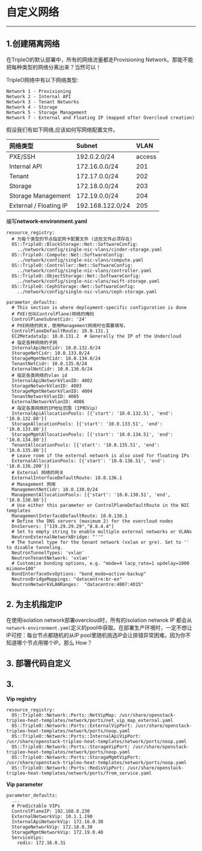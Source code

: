 # 自定义网络

---

## 1.创建隔离网络

在TripleO的默认部署中，所有的网络流量都走Provisioning Network。那能不能把每种类型的网络分离出来？当然可以！

TripleO网络中有以下网络类型:

```
Network 1 - Provisioning
Network 2 - Internal API
Network 3 - Tenant Networks
Network 4 - Storage
Network 5 - Storage Management
Network 7 - External and Floating IP (mapped after Overcloud creation)
```

假设我们有如下网络,应该如何写网络配置文件。

| 网络类型 | Subnet | VLAN |
| :--- | :--- | :--- |
| PXE/SSH | 192.0.2.0/24 | access |
| Internal API | 172.16.0.0/24 | 201 |
| Tenant | 172.17.0.0/24 | 202 |
| Storage | 172.18.0.0/24 | 203 |
| Storage Management | 172.19.0.0/24 | 204 |
| External / Floating IP | 192.168.122.0/24 | 205 |


编写**network-environment.yaml**
```
resource_registry:
  # 为每个类型的节点指定网卡配置文件 (这些文件必须存在)
  OS::TripleO::BlockStorage::Net::SoftwareConfig:
    ../network/config/single-nic-vlans/cinder-storage.yaml
  OS::TripleO::Compute::Net::SoftwareConfig:
    ../network/config/single-nic-vlans/compute.yaml
  OS::TripleO::Controller::Net::SoftwareConfig:
    ../network/config/single-nic-vlans/controller.yaml
  OS::TripleO::ObjectStorage::Net::SoftwareConfig:
    ../network/config/single-nic-vlans/swift-storage.yaml
  OS::TripleO::CephStorage::Net::SoftwareConfig:
    ../network/config/single-nic-vlans/ceph-storage.yaml

parameter_defaults:
  # This section is where deployment-specific configuration is done
  # PXE(也叫ControlPlane)网络的掩码
  ControlPlaneSubnetCidr: '24'
  # PXE网络的网关，使用Management网络时也需要填写。
  ControlPlaneDefaultRoute: 10.0.131.1
  EC2MetadataIp: 10.0.131.2  # Generally the IP of the Undercloud
  # 指定各种网络的子网
  InternalApiNetCidr: 10.0.132.0/24
  StorageNetCidr: 10.0.133.0/24
  StorageMgmtNetCidr: 10.0.134.0/24
  TenantNetCidr: 10.0.135.0/24
  ExternalNetCidr: 10.0.136.0/24
  # 指定各类网络的vlan id
  InternalApiNetworkVlanID: 4002
  StorageNetworkVlanID: 4003
  StorageMgmtNetworkVlanID: 4004
  TenantNetworkVlanID: 4005
  ExternalNetworkVlanID: 4006
  # 指定各类网络的IP地址范围 (IP和Vip)
  InternalApiAllocationPools: [{'start': '10.0.132.51', 'end': '10.0.132.80'}]
  StorageAllocationPools: [{'start': '10.0.133.51', 'end': '10.0.133.80'}]
  StorageMgmtAllocationPools: [{'start': '10.0.134.51', 'end': '10.0.134.80'}]
  TenantAllocationPools: [{'start': '10.0.135.51', 'end': '10.0.135.80'}]
  # Leave room if the external network is also used for floating IPs 
  ExternalAllocationPools: [{'start': '10.0.136.51', 'end': '10.0.136.200'}]
  # External 网络的网关
  ExternalInterfaceDefaultRoute: 10.0.136.1
  # Management 网络
  ManagementNetCidr: 10.0.130.0/24
  ManagementAllocationPools: [{'start': '10.0.130.51', 'end', '10.0.130.80'}]
  # Use either this parameter or ControlPlaneDefaultRoute in the NIC templates
  ManagementInterfaceDefaultRoute: 10.0.130.1
  # Define the DNS servers (maximum 2) for the overcloud nodes
  DnsServers: ["119.29.29.29","8.8.4.4"]
  # Set to empty string to enable multiple external networks or VLANs
  NeutronExternalNetworkBridge: "''"
  # The tunnel type for the tenant network (vxlan or gre). Set to '' to disable tunneling.
  NeutronTunnelTypes: 'vxlan'
  NeutronTenantNetwork: 'vxlan'
  # Customize bonding options, e.g. "mode=4 lacp_rate=1 updelay=1000 miimon=100"
  BondInterfaceOvsOptions: "bond_mode=active-backup"
  NeutronBridgeMappings: "datacentre:br-ex"
  NeutronNetworkVLANRanges:  "datacentre:4007:4015"
```

## 2. 为主机指定IP

在使用isolation network部署overcloud时，所有的isolation netwrok IP 都会从`network-environment.yaml`定义的pool中获取。在部署生产环境时，一定不想让IP可控：每台节点都随机的从IP pool里随机挑选IP会让排错异常困难。因为你不知道哪个节点用哪个IP。那么 How？


## 3. 部署代码自定义




## 3.



**Vip registry**
```
resource_registry:
  OS::TripleO::Network::Ports::NetVipMap: /usr/share/openstack-tripleo-heat-templates/network/ports/net_vip_map_external.yaml
  OS::TripleO::Network::Ports::ExternalVipPort: /usr/share/openstack-tripleo-heat-templates/network/ports/noop.yaml
  OS::TripleO::Network::Ports::InternalApiVipPort: /usr/share/openstack-tripleo-heat-templates/network/ports/noop.yaml
  OS::TripleO::Network::Ports::StorageVipPort: /usr/share/openstack-tripleo-heat-templates/network/ports/noop.yaml
  OS::TripleO::Network::Ports::StorageMgmtVipPort: /usr/share/openstack-tripleo-heat-templates/network/ports/noop.yaml
  OS::TripleO::Network::Ports::RedisVipPort: /usr/share/openstack-tripleo-heat-templates/network/ports/from_service.yaml
```

**Vip parameter**
```
parameter_defaults:
  ...
  # Predictable VIPs
  ControlPlaneIP: 192.168.0.230
  ExternalNetworkVip: 10.1.1.190
  InternalApiNetworkVip: 172.16.0.30
  StorageNetworkVip: 172.18.0.30
  StorageMgmtNetworkVip: 172.19.0.40
  ServiceVips:
    redis: 172.16.0.31
```
